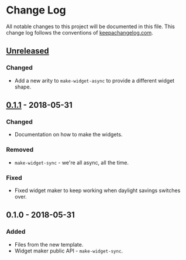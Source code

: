 # Change Log
All notable changes to this project will be documented in this file. This change log follows the conventions of [keepachangelog.com](http://keepachangelog.com/).

## [Unreleased]
### Changed
- Add a new arity to `make-widget-async` to provide a different widget shape.

## [0.1.1] - 2018-05-31
### Changed
- Documentation on how to make the widgets.

### Removed
- `make-widget-sync` - we're all async, all the time.

### Fixed
- Fixed widget maker to keep working when daylight savings switches over.

## 0.1.0 - 2018-05-31
### Added
- Files from the new template.
- Widget maker public API - `make-widget-sync`.

[Unreleased]: https://github.com/your-name/lunch_roulette/compare/0.1.1...HEAD
[0.1.1]: https://github.com/your-name/lunch_roulette/compare/0.1.0...0.1.1
